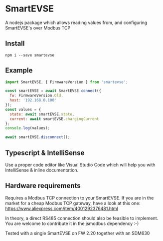# SmartEVSE
A nodejs package which allows reading values from, and configuring SmartEVSE's over Modbus TCP

## Install
```npm i --save smartevse```

## Example
```javascript
import SmartEVSE, { FirmwareVersion } from 'smartevse';

const smartEVSE = await SmartEVSE.connect({
  fw: FirmwareVersion.Old,
  host: '192.168.0.100'
});
const values = {
  state: await smartEVSE.state,
  current: await smartEVSE.chargingCurrent
};
console.log(values);

await smartEVSE.disconnect();
```

## Typescript & IntelliSense
Use a proper code editor like Visual Studio Code which will help you with IntelliSense & inline documentation.

## Hardware requirements
Requires a Modbus TCP connection to your SmartEVSE.
If you are in the market for a cheap Modbus TCP gateway, have a look at this one:
https://www.aliexpress.com/item/4001292376481.html

In theory, a direct RS485 connection should also be feasible to implement. You are welcome to contribute it in the jsmodbus dependency :-)

Tested with a single SmartEVSE on FW 2.20 together with an SDM630